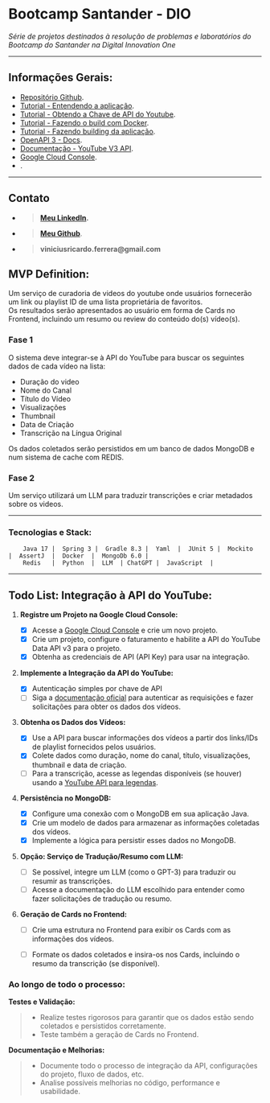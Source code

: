 # Bootcamp Santander - DIO
_Série de projetos destinados à resolução de problemas e laboratórios do Bootcamp do Santander na Digital Innovation One_
___

## Informações Gerais:

- [Repositório Github](https://github.com/ovnny2/design-patterns).
- [Tutorial - Entendendo a aplicação](#EntendendoADocumentação).
- [Tutorial - Obtendo a Chave de API do Youtube](#ObtendoAChaveDeApiDoYoutube).
- [Tutorial - Fazendo o build com Docker](#FazendoBuildComDocker).
- [Tutorial - Fazendo building da aplicação](#FazendoBuildingDaAplicacao).
- [OpenAPI 3 - Docs](http://localhost:9999/swagger-ui/index.html).
- [Documentação - YouTube V3 API](https://developers.google.com/youtube/v3/getting-started).
- [Google Cloud Console](https://console.cloud.google.com/).
- []().

___
## Contato
- > __[Meu LinkedIn](https://linkedin.com/in/vinicius-ricardo).__<br>
- > __[Meu Github](https://github.com/ovnny2)__.
- > __viniciusricardo.ferrera@gmail.com__<br>


## MVP Definition:

Um serviço de curadoria de videos do youtube onde usuários fornecerão um link ou playlist ID de uma lista proprietária de favoritos.<br>
Os resultados serão apresentados ao usuário em forma de Cards no Frontend, incluindo um resumo ou review do conteúdo do(s) vídeo(s).<br>

### Fase 1
O sistema deve integrar-se à API do YouTube para buscar os seguintes dados de cada vídeo na lista:

- Duração do video
- Nome do Canal
- Título do Vídeo
- Visualizações
- Thumbnail
- Data de Criação
- Transcrição na Língua Original

Os dados coletados serão persistidos em um banco de dados MongoDB e num sistema de cache com REDIS.

### Fase 2

Um serviço utilizará um LLM para traduzir transcrições e criar metadados sobre os videos.


___
### Tecnologias e Stack:

        Java 17 |  Spring 3 |  Gradle 8.3 |  Yaml  |  JUnit 5 |  Mockito  |  AssertJ  |  Docker  |  MongoDb 6.0 |
        Redis   |  Python  |  LLM  | ChatGPT |  JavaScript  |   
___

## Todo List: Integração à API do YouTube:

1. **Registre um Projeto na Google Cloud Console:**

    - [x] Acesse a [Google Cloud Console](https://console.cloud.google.com/) e crie um novo projeto.
    - [x] Crie um projeto, configure o faturamento e habilite a API do YouTube Data API v3 para o projeto.
    - [x] Obtenha as credenciais de API (API Key) para usar na integração.

2. **Implemente a Integração da API do YouTube:**
    - [x] Autenticação simples por chave de API
    - [ ] Siga a [documentação oficial](https://developers.google.com/youtube/registering_an_application) para autenticar as requisições e fazer solicitações para obter os dados dos vídeos.
    
3. **Obtenha os Dados dos Vídeos:**
    - [x] Use a API para buscar informações dos vídeos a partir dos links/IDs de playlist fornecidos pelos usuários.
    - [x] Colete dados como duração, nome do canal, título, visualizações, thumbnail e data de criação.
    - [ ] Para a transcrição, acesse as legendas disponíveis (se houver) usando a [YouTube API para legendas](https://developers.google.com/youtube/v3/docs/captions).

4. **Persistência no MongoDB:**
    - [x] Configure uma conexão com o MongoDB em sua aplicação Java.
    - [x] Crie um modelo de dados para armazenar as informações coletadas dos vídeos.
    - [x] Implemente a lógica para persistir esses dados no MongoDB.

5. **Opção: Serviço de Tradução/Resumo com LLM:**
    - [ ] Se possível, integre um LLM (como o GPT-3) para traduzir ou resumir as transcrições.
    - [ ] Acesse a documentação do LLM escolhido para entender como fazer solicitações de tradução ou resumo.

6. **Geração de Cards no Frontend:**
    - [ ] Crie uma estrutura no Frontend para exibir os Cards com as informações dos vídeos.
    - [ ] Formate os dados coletados e insira-os nos Cards, incluindo o resumo da transcrição (se disponível).


### Ao longo de todo o processo:

**Testes e Validação:**
> - Realize testes rigorosos para garantir que os dados estão sendo coletados e persistidos corretamente.
> - Teste também a geração de Cards no Frontend.

**Documentação e Melhorias:**
> - Documente todo o processo de integração da API, configurações do projeto, fluxo de dados, etc.
> - Analise possíveis melhorias no código, performance e usabilidade.